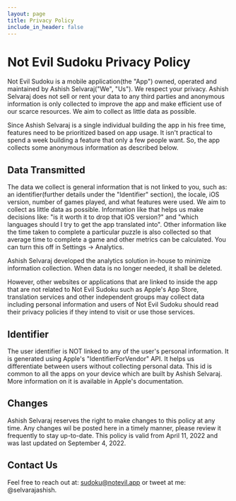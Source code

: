 ```yaml
---
layout: page
title: Privacy Policy
include_in_header: false
---
```


# Not Evil Sudoku Privacy Policy
Not Evil Sudoku is a mobile application(the "App") owned, operated and maintained by Ashish Selvaraj("We", "Us"). We respect your privacy. Ashish Selvaraj does not sell or rent your data to any third parties and anonymous information is only collected to improve the app and make efficient use of our scarce resources. We aim to collect as little data as possible.

Since Ashish Selvaraj is a single individual building the app in his free time, features need to be prioritized based on app usage. It isn't practical to spend a week building a feature that only a few people want. So, the app collects some anonymous information as described below.

## Data Transmitted
The data we collect is general information that is not linked to you, such as: an identifier(further details under the "Identifier" section), the locale, iOS version, number of games played, and what features were used. We aim to collect as little data as possible. Information like that helps us make decisions like: "is it worth it to drop that iOS version?" and "which languages should I try to get the app translated into". Other information like the time taken to complete a particular puzzle is also collected so that average time to complete a game and other metrics can be calculated. You can turn this off in Settings -> Analytics. 

Ashish Selvaraj developed the analytics solution in-house to minimize information collection. When data is no longer needed, it shall be deleted.

However, other websites or applications that are linked to inside the app that are not related to Not Evil Sudoku such as Apple's App Store, translation services and other independent groups may collect data including personal information and users of Not Evil Sudoku should read their privacy policies if they intend to visit or use those services.

## Identifier
The user identifier is NOT linked to any of the user's personal information. It is generated using Apple's "IdentifierForVendor" API. It helps us differentiate between users without collecting personal data. This id is common to all the apps on your device which are built by Ashish Selvaraj. More information on it is available in Apple's documentation.

## Changes
Ashish Selvaraj reserves the right to make changes to this policy at any time. Any changes wil be posted here in a timely manner, please review it frequently to stay up-to-date. This policy is valid from April 11, 2022 and was last updated on September 4, 2022.

## Contact Us
Feel free to reach out at: sudoku@notevil.app or tweet at me: @selvarajashish.
